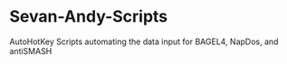# Sevan-Andy-Scripts
 AutoHotKey Scripts automating the data input for BAGEL4, NapDos, and antiSMASH
